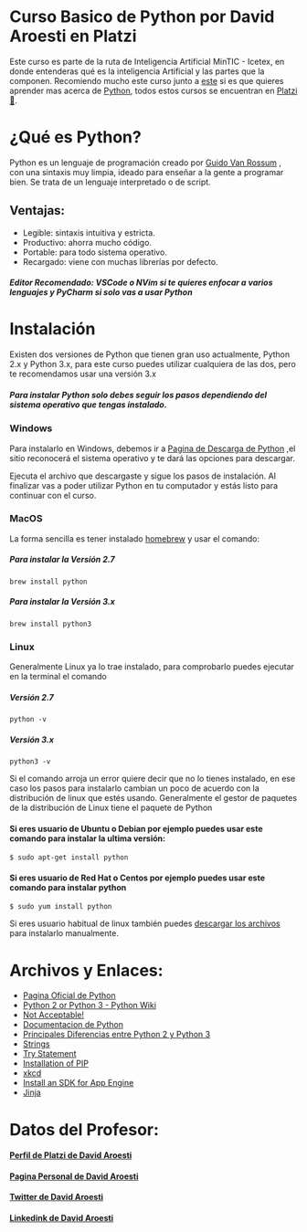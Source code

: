 # Curso Basico de Python por David Aroesti en Platzi
Este curso es parte de la ruta de Inteligencia Artificial MinTIC - Icetex, en donde entenderas qué es la inteligencia Artificial y las partes que la componen. 
Recomiendo mucho este curso junto a [este](https://github.com/UltiRequiem/Curso-Basico-de-Python-Platzi) si es que quieres aprender mas acerca de [Python](https://www.python.org/), todos estos cursos se encuentran en [Platzi 💚](https://platzi.com/home).
# ¿Qué es Python?
Python es un lenguaje de programación creado por [Guido Van Rossum](https://en.wikipedia.org/wiki/Guido_van_Rossum)
, con una sintaxis muy limpia, ideado para enseñar a la gente a programar bien. Se trata de un lenguaje interpretado o de script.

## Ventajas:
 - Legible: sintaxis intuitiva y estricta.
 - Productivo: ahorra mucho código.
 - Portable: para todo sistema operativo.
 - Recargado: viene con muchas librerías por defecto.
 ##### Editor Recomendado: VSCode o NVim si te quieres enfocar a varios lenguajes y PyCharm si solo vas a usar Python

# Instalación
Existen dos versiones de Python que tienen gran uso actualmente, Python 2.x y Python 3.x, para este curso puedes utilizar cualquiera de las dos, pero te recomendamos usar una versión 3.x

##### Para instalar Python solo debes seguir los pasos dependiendo del sistema operativo que tengas instalado.

### Windows
Para instalarlo en Windows, debemos ir a [Pagina de Descarga de Python](https://www.python.org/downloads) ,el sitio reconocerá el sistema operativo y te dará las opciones para descargar.

Ejecuta el archivo que descargaste y sigue los pasos de instalación. Al finalizar vas a poder utilizar Python en tu computador y estás listo para continuar con el curso.

### MacOS
La forma sencilla es tener instalado [homebrew](https://brew.sh/) y usar el comando:

##### Para instalar la Versión 2.7

```brew install python```

##### Para instalar la Versión 3.x

``brew install python3``

### Linux
Generalmente Linux ya lo trae instalado, para comprobarlo puedes ejecutar en la terminal el comando

##### Versión 2.7

```python -v```

##### Versión 3.x

```python3 -v```

Si el comando arroja un error quiere decir que no lo tienes instalado, en ese caso los pasos para instalarlo cambian un poco de acuerdo con la distribución de linux que estés usando. Generalmente el gestor de paquetes de la distribución de Linux tiene el paquete de Python

#### Si eres usuario de Ubuntu o Debian por ejemplo puedes usar este comando para instalar la ultima versión:

```$ sudo apt-get install python```

#### Si eres usuario de Red Hat o Centos por ejemplo puedes usar este comando para instalar python

```$ sudo yum install python```


Si eres usuario habitual de linux también puedes [descargar los archivos](https://www.python.org/downloads/source/) para instalarlo manualmente.

# Archivos y Enlaces:
 - [Pagina Oficial de Python](https://python.org)
 - [Python 2 or Python 3 - Python Wiki](https://wiki.python.org/moin/Python2orPython3)
 - [Not Acceptable!](http://sebastianraschka.com/Articles/2014_python_2_3_key_diff.html)
 - [Documentacion de Python](https://docs.python.org/3)
 - [Principales Diferencias entre Python 2 y Python 3](https://www.pythonmania.net/es/2016/02/29/las-principales-diferencias-entre-python-2-y-3-con-ejemplos/) 
 - [Strings](https://docs.python.org/3.6/library/stdtypes.html#string-methods) 
 - [Try Statement](https://docs.python.org/3.5/reference/compound_stmts.html#try)
 - [Installation of PIP](https://pip.pypa.io/en/stable/installing/) 
 - [xkcd](https://xkcd.com/)
 - [Install an SDK for App Engine](https://cloud.google.com/appengine/downloads)
 - [Jinja](https://jinja.palletsprojects.com/en/2.9.x/)

# Datos del Profesor:

#### [Perfil de Platzi de David Aroesti](https://platzi.com/p/jdaroesti/)
#### [Pagina Personal de David Aroesti](https://aroesti.me/)
#### [Twitter de David Aroesti](https://twitter.com/jdaroesti)
#### [Linkedink de David Aroesti](https://mx.linkedin.com/in/jdaroesti)
